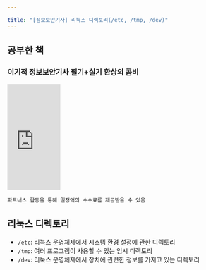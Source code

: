```yaml
---

title: "[정보보안기사] 리눅스 디렉토리(/etc, /tmp, /dev)"
---
```


## 공부한 책
### 이기적 정보보안기사 필기+실기 환상의 콤비

<iframe src="https://coupa.ng/bTZNkr" width="120" height="240" frameborder="0" scrolling="no" referrerpolicy="unsafe-url"></iframe>

`파트너스 활동을 통해 일정액의 수수료를 제공받을 수 있음`  

## 리눅스 디렉토리
- `/etc`: 리눅스 운영체제에서 시스템 환경 설정에 관한 디렉토리
- `/tmp`: 여러 프로그램이 사용할 수 있는 임시 디렉토리
- `/dev`: 리눅스 운영체제에서 장치에 관련한 정보를 가지고 있는 디렉토리
